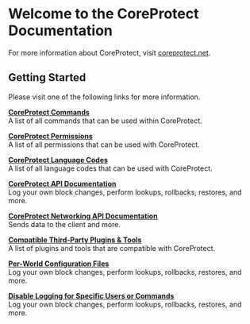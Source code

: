 # Welcome to the CoreProtect Documentation

For more information about CoreProtect, visit [coreprotect.net](http://coreprotect.net).

## Getting Started

Please visit one of the following links for more information.

[**CoreProtect Commands**](/commands/)  
A list of all commands that can be used within CoreProtect.

[**CoreProtect Permissions**](/permissions/)  
A list of all permissions that can be used with CoreProtect.  

[**CoreProtect Language Codes**](/languages/)  
A list of all language codes that can be used with CoreProtect.  

[**CoreProtect API Documentation**](/api/)  
Log your own block changes, perform lookups, rollbacks, restores, and more.  

[**CoreProtect Networking API Documentation**](/networking/)  
Sends data to the client and more.  

[**Compatible Third-Party Plugins & Tools**](/tools-integrations/)  
A list of plugins and tools that are compatible with CoreProtect.  

[**Per-World Configuration Files**](/config/#per-world-configuration)  
Log your own block changes, perform lookups, rollbacks, restores, and more.  

[**Disable Logging for Specific Users or Commands**](/config/#disabling-logging)  
Log your own block changes, perform lookups, rollbacks, restores, and more.  

